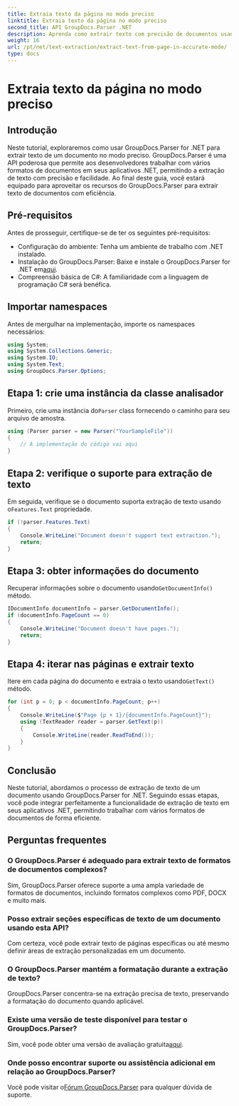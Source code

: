 ```yaml
---
title: Extraia texto da página no modo preciso
linktitle: Extraia texto da página no modo preciso
second_title: API GroupDocs.Parser .NET
description: Aprenda como extrair texto com precisão de documentos usando GroupDocs.Parser for .NET neste tutorial abrangente.
weight: 16
url: /pt/net/text-extraction/extract-text-from-page-in-accurate-mode/
type: docs
---
```

# Extraia texto da página no modo preciso

## Introdução
Neste tutorial, exploraremos como usar GroupDocs.Parser for .NET para extrair texto de um documento no modo preciso. GroupDocs.Parser é uma API poderosa que permite aos desenvolvedores trabalhar com vários formatos de documentos em seus aplicativos .NET, permitindo a extração de texto com precisão e facilidade. Ao final deste guia, você estará equipado para aproveitar os recursos do GroupDocs.Parser para extrair texto de documentos com eficiência.
## Pré-requisitos
Antes de prosseguir, certifique-se de ter os seguintes pré-requisitos:
- Configuração do ambiente: Tenha um ambiente de trabalho com .NET instalado.
-  Instalação do GroupDocs.Parser: Baixe e instale o GroupDocs.Parser for .NET em[aqui](https://releases.groupdocs.com/parser/net/).
- Compreensão básica de C#: A familiaridade com a linguagem de programação C# será benéfica.
## Importar namespaces
Antes de mergulhar na implementação, importe os namespaces necessários:
```csharp
using System;
using System.Collections.Generic;
using System.IO;
using System.Text;
using GroupDocs.Parser.Options;
```
## Etapa 1: crie uma instância da classe analisador
 Primeiro, crie uma instância do`Parser` class fornecendo o caminho para seu arquivo de amostra.
```csharp
using (Parser parser = new Parser("YourSampleFile"))
{
    // A implementação do código vai aqui
}
```
## Etapa 2: verifique o suporte para extração de texto
 Em seguida, verifique se o documento suporta extração de texto usando o`Features.Text` propriedade.
```csharp
if (!parser.Features.Text)
{
    Console.WriteLine("Document doesn't support text extraction.");
    return;
}
```
## Etapa 3: obter informações do documento
 Recuperar informações sobre o documento usando`GetDocumentInfo()` método.
```csharp
IDocumentInfo documentInfo = parser.GetDocumentInfo();
if (documentInfo.PageCount == 0)
{
    Console.WriteLine("Document doesn't have pages.");
    return;
}
```
## Etapa 4: iterar nas páginas e extrair texto
 Itere em cada página do documento e extraia o texto usando`GetText()` método.
```csharp
for (int p = 0; p < documentInfo.PageCount; p++)
{
    Console.WriteLine($"Page {p + 1}/{documentInfo.PageCount}");
    using (TextReader reader = parser.GetText(p))
    {
        Console.WriteLine(reader.ReadToEnd());
    }
}
```
## Conclusão
Neste tutorial, abordamos o processo de extração de texto de um documento usando GroupDocs.Parser for .NET. Seguindo essas etapas, você pode integrar perfeitamente a funcionalidade de extração de texto em seus aplicativos .NET, permitindo trabalhar com vários formatos de documentos de forma eficiente.

## Perguntas frequentes
### O GroupDocs.Parser é adequado para extrair texto de formatos de documentos complexos?
Sim, GroupDocs.Parser oferece suporte a uma ampla variedade de formatos de documentos, incluindo formatos complexos como PDF, DOCX e muito mais.
### Posso extrair seções específicas de texto de um documento usando esta API?
Com certeza, você pode extrair texto de páginas específicas ou até mesmo definir áreas de extração personalizadas em um documento.
### O GroupDocs.Parser mantém a formatação durante a extração de texto?
GroupDocs.Parser concentra-se na extração precisa de texto, preservando a formatação do documento quando aplicável.
### Existe uma versão de teste disponível para testar o GroupDocs.Parser?
 Sim, você pode obter uma versão de avaliação gratuita[aqui](https://releases.groupdocs.com/).
### Onde posso encontrar suporte ou assistência adicional em relação ao GroupDocs.Parser?
 Você pode visitar o[Fórum GroupDocs.Parser](https://forum.groupdocs.com/c/parser/17) para qualquer dúvida de suporte.